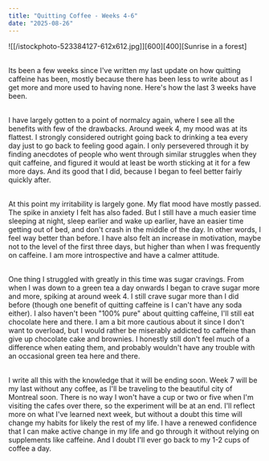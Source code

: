 ```yaml
---
title: "Quitting Coffee - Weeks 4-6"
date: "2025-08-26"
---
```


![[/istockphoto-523384127-612x612.jpg]][600][400][Sunrise in a forest]\
&nbsp;

Its been a few weeks since I've written my last update on how quitting caffeine has been, mostly because there has been less to write about as I get more and more used to having none. Here's how the last 3 weeks have been.\
&nbsp;

I have largely gotten to a point of normalcy again, where I see all the benefits with few of the drawbacks. Around week 4, my mood was at its flattest. I strongly considered outright going back to drinking a tea every day just to go back to feeling good again. I only persevered through it by finding anecdotes of people who went through similar struggles when they quit caffeine, and figured it would at least be worth sticking at it for a few more days. And its good that I did, because I began to feel better fairly quickly after.\
&nbsp;

At this point my irritability is largely gone. My flat mood have mostly passed. The spike in anxiety I felt has also faded. But I still have a much easier time sleeping at night, sleep earlier and wake up earlier, have an easier time getting out of bed, and don't crash in the middle of the day. In other words, I feel way better than before. I have also felt an increase in motivation, maybe not to the level of the first three days, but higher than when I was frequently on caffeine. I am more introspective and have a calmer attitude.\
&nbsp;

One thing I struggled with greatly in this time was sugar cravings. From when I was down to a green tea a day onwards I began to crave sugar more and more, spiking at around week 4. I still crave sugar more than I did before (though one benefit of quitting caffeine is I can't have any soda either). I also haven't been "100% pure" about quitting caffeine, I'll still eat chocolate here and there. I am a bit more cautious about it since I don't want to overload, but I would rather be miserably addicted to caffeine than give up chocolate cake and brownies. I honestly still don't feel much of a difference when eating them, and probably wouldn't have any trouble with an occasional green tea here and there.\
&nbsp;

I write all this with the knowledge that it will be ending soon. Week 7 will be my last without any coffee, as I'll be traveling to the beautiful city of Montreal soon. There is no way I won't have a cup or two or five when I'm visiting the cafes over there, so the experiment will be at an end. I'll reflect more on what I've learned next week, but without a doubt this time will change my habits for likely the rest of my life. I have a renewed confidence that I can make active change in my life and go through it without relying on supplements like caffeine. And I doubt I'll ever go back to my 1-2 cups of coffee a day.\
&nbsp;
